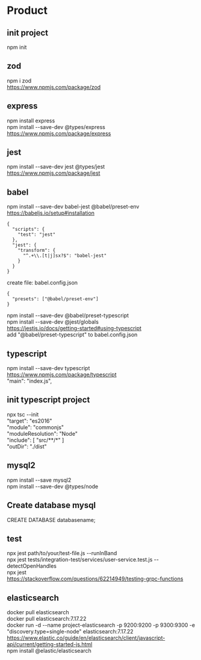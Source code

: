 # Product

## init project
npm init  

## zod  
npm i zod  
https://www.npmjs.com/package/zod  

## express  
npm install express  
npm install --save-dev @types/express  
https://www.npmjs.com/package/express  

## jest  
npm install --save-dev jest @types/jest  
https://www.npmjs.com/package/jest  

## babel  
npm install --save-dev babel-jest @babel/preset-env  
https://babeljs.io/setup#installation  
```
{
  "scripts": {
    "test": "jest"
  },
  "jest": {
    "transform": {
      "^.+\\.[t|j]sx?$": "babel-jest"
    }
  }
}
```
create file: babel.config.json
```
{
  "presets": ["@babel/preset-env"]
}
```
npm install --save-dev @babel/preset-typescript  
npm install --save-dev @jest/globals  
https://jestjs.io/docs/getting-started#using-typescript  
add "@babel/preset-typescript" to babel.config.json  

## typescript  
npm install --save-dev typescript  
https://www.npmjs.com/package/typescript  
"main": "index.js",  

## init typescript project  
npx tsc --init  
"target": "es2016"  
"module": "commonjs"  
"moduleResolution": "Node"  
"include": [
    "src/**/*"
]  
"outDir": "./dist"  

## mysql2
npm install --save mysql2  
npm install --save-dev @types/node  


## Create database mysql  
CREATE DATABASE databasename;  

## test  
npx jest path/to/your/test-file.js --runInBand  
npx jest tests/integration-test/services/user-service.test.js --detectOpenHandles  
npx jest  
https://stackoverflow.com/questions/62214949/testing-grpc-functions  

## elasticsearch  
docker pull elasticsearch  
docker pull elasticsearch:7.17.22  
docker run -d --name project-elasticsearch -p 9200:9200 -p 9300:9300 -e "discovery.type=single-node" elasticsearch:7.17.22  
https://www.elastic.co/guide/en/elasticsearch/client/javascript-api/current/getting-started-js.html  
npm install @elastic/elasticsearch  